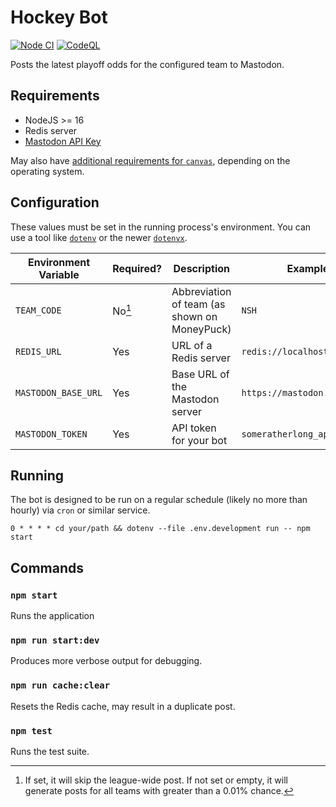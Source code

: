 # Hockey Bot

[![Node CI](https://github.com/stephenyeargin/hockey-bot/actions/workflows/nodejs.yml/badge.svg)](https://github.com/stephenyeargin/hockey-bot/actions/workflows/nodejs.yml) [![CodeQL](https://github.com/stephenyeargin/hockey-bot/actions/workflows/codeql-analysis.yml/badge.svg)](https://github.com/stephenyeargin/hockey-bot/actions/workflows/codeql-analysis.yml)

Posts the latest playoff odds for the configured team to Mastodon.

## Requirements

* NodeJS >= 16
* Redis server
* [Mastodon API Key](https://docs.joinmastodon.org/client/intro/)

May also have [additional requirements for `canvas`](https://github.com/Automattic/node-canvas/blob/master/Readme.md), depending on the operating system.

## Configuration

These values must be set in the running process's environment. You can use a tool like [`dotenv`](https://github.com/motdotla/dotenv) or the newer [`dotenvx`](https://dotenvx.com/).

| Environment Variable | Required? | Description | Example |
| -------------------- | --------- | ----------- | ------- |
| `TEAM_CODE`          | No[^1]    | Abbreviation of team (as shown on MoneyPuck) | `NSH` |
| `REDIS_URL`          | Yes       | URL of a Redis server | `redis://localhost:6379` |
| `MASTODON_BASE_URL`  | Yes       | Base URL of the Mastodon server | `https://mastodon.social` |
| `MASTODON_TOKEN`     | Yes       | API token for your bot | `someratherlong_apitoken123` |

[^1]: If set, it will skip the league-wide post. If not set or empty, it will generate posts for all teams with greater than a 0.01% chance.

## Running

The bot is designed to be run on a regular schedule (likely no more than hourly) via `cron` or similar service.

```
0 * * * * cd your/path && dotenv --file .env.development run -- npm start
```

## Commands

### `npm start`

Runs the application

### `npm run start:dev`

Produces more verbose output for debugging.

### `npm run cache:clear`

Resets the Redis cache, may result in a duplicate post.

### `npm test`

Runs the test suite.
